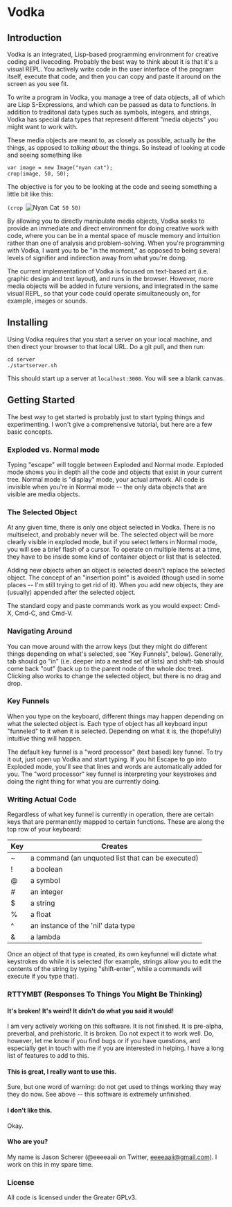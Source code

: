 # Vodka

## Introduction

Vodka is an integrated, Lisp-based programming environment for creative coding and livecoding. Probably the best way to think about it is that it's a visual REPL. You actively write code in the user interface of the program itself, execute that code, and then you can copy and paste it around on the screen as you see fit.

To write a program in Vodka, you manage a tree of data objects, all of which are Lisp S-Expressions, and which can be passed as data to functions. In addition to traditonal data types such as symbols, integers, and strings, Vodka has special data types that represent different "media objects" you might want to work with.

These media objects are meant to, as closely as possible, actually *be* the things, as opposed to *talking about* the things. So instead of looking at code and seeing something like

	var image = new Image("nyan cat");
	crop(image, 50, 50);

The objective is for you to be looking at the code and seeing something a little bit like this:

```(crop ```![Nyan Cat](./nyan.png)``` 50 50)```

By allowing you to directly manipulate media objects, Vodka seeks to provide an immediate and direct environment for doing creative work with code, where you can be in a mental space of muscle memory and intuition rather than one of analysis and problem-solving. When you're programming with Vodka, I want you to be "in the moment," as opposed to being several levels of signifier and indirection away from what you're doing.

The current implementation of Vodka is focused on text-based art (i.e. graphic design and text layout), and runs in the browser. However, more media objects will be added in future versions, and integrated in the same visual REPL, so that your code could operate simultaneously on, for example, images or sounds.

## Installing

Using Vodka requires that you start a server on your local machine, and then direct your browser to that local URL. Do a git pull, and then run:

	cd server
	./startserver.sh

This should start up a server at ``localhost:3000``. You will see a blank canvas.

## Getting Started

The best way to get started is probably just to start typing things and experimenting. I won't give a comprehensive tutorial, but here are a few basic concepts. 

### Exploded vs. Normal mode

Typing "escape" will toggle between Exploded and Normal mode. Exploded mode shows you in depth all the code and objects that exist in your current tree. Normal mode is "display" mode, your actual artwork. All code is invisible when you're in Normal mode -- the only data objects that are visible are media objects.

### The Selected Object

At any given time, there is only one object selected in Vodka. There is no multiselect, and probably never will be. The selected object will be more clearly visible in exploded mode, but if you select letters in Normal mode, you will see a brief flash of a cursor. To operate on multiple items at a time, they have to be inside some kind of container object or list that is selected.

Adding new objects when an object is selected doesn't replace the selected object. The concept of an "insertion point" is avoided (though used in some places -- I'm still trying to get rid of it). When you add new objects, they are (usually) appended after the selected object.

The standard copy and paste commands work as you would expect: Cmd-X, Cmd-C, and Cmd-V.

### Navigating Around

You can move around with the arrow keys (but they might do different things depending on what's selected, see "Key Funnels", below). Generally, tab should go "in" (i.e. deeper into a nested set of lists) and shift-tab should come back "out" (back up to the parent node of the whole doc tree). Clicking also works to change the selected object, but there is no drag and drop.

### Key Funnels

When you type on the keyboard, different things may happen depending on what the selected object is. Each type of object has all keyboard input "funneled" to it when it is selected. Depending on what it is, the (hopefully) intuitive thing will happen.

The default key funnel is a "word processor" (text based) key funnel. To try it out, just open up Vodka and start typing. If you hit Escape to go into Exploded mode, you'll see that lines and words are automatically added for you. The "word processor" key funnel is interpreting your keystrokes and doing the right thing for what you are currently doing.

### Writing Actual Code

Regardless of what key funnel is currently in operation, there are certain keys that are permanently mapped to certain functions. These are along the top row of your keyboard:

| Key | Creates |
| --- | ------ |
|  ~  | a command (an unquoted list that can be executed) |
| !   | a boolean |
| @   | a symbol |
| #   | an integer |
| $   | a string |
| %   | a float |
| ^   | an instance of the 'nil' data type |
| &   | a lambda |

Once an object of that type is created, its own keyfunnel will dictate what keystrokes do while it is selected (for example, strings allow you to edit the contents of the string by typing "shift-enter", while a commands will execute if you type that).

### RTTYMBT (Responses To Things You Might Be Thinking)

#### It's broken! It's weird! It didn't do what you said it would!

I am very actively working on this software. It is not finished. It is pre-alpha, preverbal, and prehistoric. It is broken. Do not expect it to work well. Do, however, let me know if you find bugs or if you have questions, and especially get in touch with me if you are interested in helping. I have a long list of features to add to this.

#### This is great, I really want to use this.

Sure, but one word of warning: do not get used to things working they way they do now. See above -- this software is extremely unfinished.

#### I don't like this.

Okay.

#### Who are you?

My name is Jason Scherer (@eeeeaaii on Twitter, [eeeeaaii@gmail.com](mailto:eeeeaaii@gmail.com)). I work on this in my spare time.

### License

All code is licensed under the Greater GPLv3.
